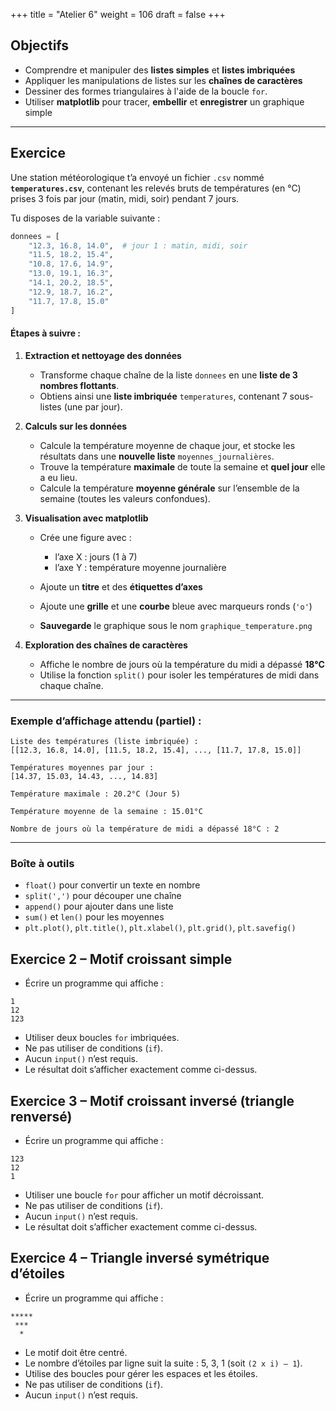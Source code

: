 +++
title = "Atelier 6"
weight = 106
draft = false
+++


## Objectifs

* Comprendre et manipuler des **listes simples** et **listes imbriquées**
* Appliquer les manipulations de listes sur les **chaînes de caractères**
* Dessiner des formes triangulaires à l'aide de la boucle `for`.
* Utiliser **matplotlib** pour tracer, **embellir** et **enregistrer** un graphique simple

---

## Exercice 

Une station météorologique t’a envoyé un fichier `.csv` nommé **`temperatures.csv`**, contenant les relevés bruts de températures (en °C) prises 3 fois par jour (matin, midi, soir) pendant 7 jours.

Tu disposes de la variable suivante :

```python
donnees = [
    "12.3, 16.8, 14.0",  # jour 1 : matin, midi, soir
    "11.5, 18.2, 15.4",
    "10.8, 17.6, 14.9",
    "13.0, 19.1, 16.3",
    "14.1, 20.2, 18.5",
    "12.9, 18.7, 16.2",
    "11.7, 17.8, 15.0"
]
```

#### Étapes à suivre :

1. **Extraction et nettoyage des données**

   * Transforme chaque chaîne de la liste `donnees` en une **liste de 3 nombres flottants**.
   * Obtiens ainsi une **liste imbriquée** `temperatures`, contenant 7 sous-listes (une par jour).

2. **Calculs sur les données**

   * Calcule la température moyenne de chaque jour, et stocke les résultats dans une **nouvelle liste** `moyennes_journalières`.
   * Trouve la température **maximale** de toute la semaine et **quel jour** elle a eu lieu.
   * Calcule la température **moyenne générale** sur l’ensemble de la semaine (toutes les valeurs confondues).

3. **Visualisation avec matplotlib**

   * Crée une figure avec :

     * l’axe X : jours (1 à 7)
     * l’axe Y : température moyenne journalière
   * Ajoute un **titre** et des **étiquettes d’axes**
   * Ajoute une **grille** et une **courbe** bleue avec marqueurs ronds (`'o'`)
   * **Sauvegarde** le graphique sous le nom `graphique_temperature.png`


4. **Exploration des chaînes de caractères**

   * Affiche le nombre de jours où la température du midi a dépassé **18°C**
   * Utilise la fonction `split()` pour isoler les températures de midi dans chaque chaîne.

---

### Exemple d’affichage attendu (partiel) :

```
Liste des températures (liste imbriquée) :
[[12.3, 16.8, 14.0], [11.5, 18.2, 15.4], ..., [11.7, 17.8, 15.0]]

Températures moyennes par jour :
[14.37, 15.03, 14.43, ..., 14.83]

Température maximale : 20.2°C (Jour 5)

Température moyenne de la semaine : 15.01°C

Nombre de jours où la température de midi a dépassé 18°C : 2
```

---

### Boîte à outils

* `float()` pour convertir un texte en nombre
* `split(',')` pour découper une chaîne
* `append()` pour ajouter dans une liste
* `sum()` et `len()` pour les moyennes
* `plt.plot()`, `plt.title()`, `plt.xlabel()`, `plt.grid()`, `plt.savefig()`


## Exercice 2 – Motif croissant simple

* Écrire un programme qui affiche :
```
1
12
123
```

* Utiliser deux boucles `for` imbriquées.
* Ne pas utiliser de conditions (`if`).
* Aucun `input()` n’est requis.
* Le résultat doit s’afficher exactement comme ci-dessus.


## Exercice 3 – Motif croissant inversé (triangle renversé)

* Écrire un programme qui affiche :
```
123
12
1
```

* Utiliser une boucle `for` pour afficher un motif décroissant.
* Ne pas utiliser de conditions (`if`).
* Aucun `input()` n’est requis.
* Le résultat doit s’afficher exactement comme ci-dessus.


## Exercice 4 – Triangle inversé symétrique d’étoiles

* Écrire un programme qui affiche :
```
*****
 ***
  *
```

* Le motif doit être centré.
* Le nombre d’étoiles par ligne suit la suite : 5, 3, 1 (soit `(2 x i) – 1`).
* Utilise des boucles pour gérer les espaces et les étoiles.
* Ne pas utiliser de conditions (`if`).
* Aucun `input()` n’est requis.